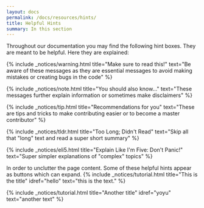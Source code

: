 ```yaml
---
layout: docs
permalink: /docs/resources/hints/
title: Helpful Hints
summary: In this section
---
```


Throughout our documentation you may find the following hint boxes. They are meant to be helpful. Here they are explained:

{% include _notices/warning.html title="Make sure to read this!" text="Be aware of these messages as they are essential messages to avoid making mistakes or creating bugs in the code" %}

{% include _notices/note.html title="You should also know..." text="These messages further explain information or sometimes make disclaimers" %}

{% include _notices/tip.html title="Recommendations for you" text="These are tips and tricks to make contributing easier or to become a master contributor" %}

{% include _notices/tldr.html title="Too Long; Didn't Read" text="Skip all that &quot;long&quot; text and read a super short summary" %}

{% include _notices/eli5.html title="Explain Like I'm Five: Don't Panic!" text="Super simpler explanations of &quot;complex&quot; topics" %}


In order to unclutter the page content. Some of these helpful hints appear as buttons which can expand. {% include _notices/tutorial.html title="This is the title" idref="hello" text="this is the text." %}



{% include _notices/tutorial.html title="Another title" idref="yoyu" text="another text" %}

